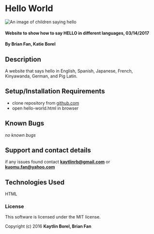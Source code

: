 # Hello World

![An image of children saying hello](http://www.hello-world.com/images/slides/English-kids.png)



#### Website to show how to say HELLO in different languages, 03/14/2017

#### By Brian Fan, Katie Borel

## Description

A website that says hello in English, Spanish, Japanese, French, Kinyawanda, German, and Pig Latin.

## Setup/Installation Requirements

* clone repository from [github.com](https://github.com/kaytlinrb/hello-world)
* open hello-world.html in browser

## Known Bugs

_no known bugs_

## Support and contact details

if any issues found contact **kaytlinrb@gmail.com** or **kuomu.fan@yahoo.com**

## Technologies Used

HTML

### License

This software is licensed under the MIT license.

Copyright (c) 2016 **Kaytlin Borel, Brian Fan**
